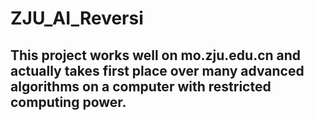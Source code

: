 # ZJU_AI_Reversi
## This project works well on mo.zju.edu.cn and actually takes first place over many advanced algorithms on a computer with restricted computing power.
